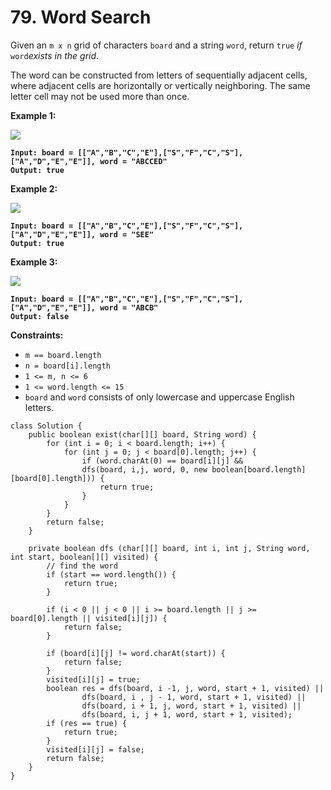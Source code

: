 # 79. Word Search

Given an `m x n` grid of characters `board` and a string `word`, return `true` _if_ `word`_exists in the grid_.

The word can be constructed from letters of sequentially adjacent cells, where adjacent cells are horizontally or vertically neighboring. The same letter cell may not be used more than once.

&#x20;

**Example 1:**

![](https://assets.leetcode.com/uploads/2020/11/04/word2.jpg)

<pre><code><strong>Input: board = [["A","B","C","E"],["S","F","C","S"],["A","D","E","E"]], word = "ABCCED"
</strong><strong>Output: true
</strong></code></pre>

**Example 2:**

![](https://assets.leetcode.com/uploads/2020/11/04/word-1.jpg)

<pre><code><strong>Input: board = [["A","B","C","E"],["S","F","C","S"],["A","D","E","E"]], word = "SEE"
</strong><strong>Output: true
</strong></code></pre>

**Example 3:**

![](https://assets.leetcode.com/uploads/2020/10/15/word3.jpg)

<pre><code><strong>Input: board = [["A","B","C","E"],["S","F","C","S"],["A","D","E","E"]], word = "ABCB"
</strong><strong>Output: false
</strong></code></pre>

&#x20;

**Constraints:**

* `m == board.length`
* `n = board[i].length`
* `1 <= m, n <= 6`
* `1 <= word.length <= 15`
* `board` and `word` consists of only lowercase and uppercase English letters.

```
class Solution {
    public boolean exist(char[][] board, String word) {
        for (int i = 0; i < board.length; i++) {
            for (int j = 0; j < board[0].length; j++) {
                if (word.charAt(0) == board[i][j] && 
                dfs(board, i,j, word, 0, new boolean[board.length][board[0].length])) {
                    return true;
                }  
            }
        }
        return false;
    }

    private boolean dfs (char[][] board, int i, int j, String word, int start, boolean[][] visited) {
        // find the word
        if (start == word.length()) {
            return true;
        }

        if (i < 0 || j < 0 || i >= board.length || j >= board[0].length || visited[i][j]) {
            return false;
        }

        if (board[i][j] != word.charAt(start)) {
            return false;
        }
        visited[i][j] = true;
        boolean res = dfs(board, i -1, j, word, start + 1, visited) || 
                dfs(board, i , j - 1, word, start + 1, visited) || 
                dfs(board, i + 1, j, word, start + 1, visited) || 
                dfs(board, i, j + 1, word, start + 1, visited);      
        if (res == true) {
            return true;
        }
        visited[i][j] = false; 
        return false;
    }
}
```
